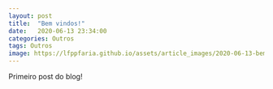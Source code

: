 ```yaml
---
layout: post
title:  "Bem vindos!"
date:   2020-06-13 23:34:00
categories: Outros
tags: Outros
image: https://lfppfaria.github.io/assets/article_images/2020-06-13-bem-vindos/landscape.jpg
---
```


Primeiro post do blog!